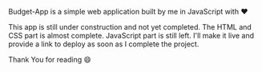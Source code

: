Budget-App is a simple web application built by me in JavaScript with :heart:

This app is still under construction and not yet completed.
The HTML and CSS part is almost complete. JavaScript part is still left.
I'll make it live and provide a link to deploy as soon as I complete the project.

Thank You for reading :smile:
